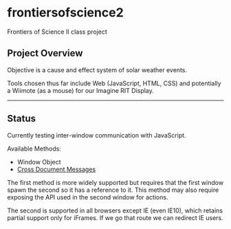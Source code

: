 frontiersofscience2
===================

Frontiers of Science II class project


## Project Overview

Objective is a cause and effect system of solar weather events.

Tools chosen thus far include Web (JavaScript, HTML, CSS) and potentially a Wiimote (as a mouse) for our Imagine RIT Display.

---

## Status

Currently testing inter-window communication with JavaScript.

Available Methods:

- Window Object
- [Cross Document Messages](http://caniuse.com/#feat=x-doc-messaging)

The first method is more widely supported but requires that the first window spawn the second so it has a reference to it.  This method may also require exposing the API used in the second window for actions.

The second is supported in all browsers except IE (even IE10), which retains partial support only for iFrames.  If we go that route we can redirect IE users.

